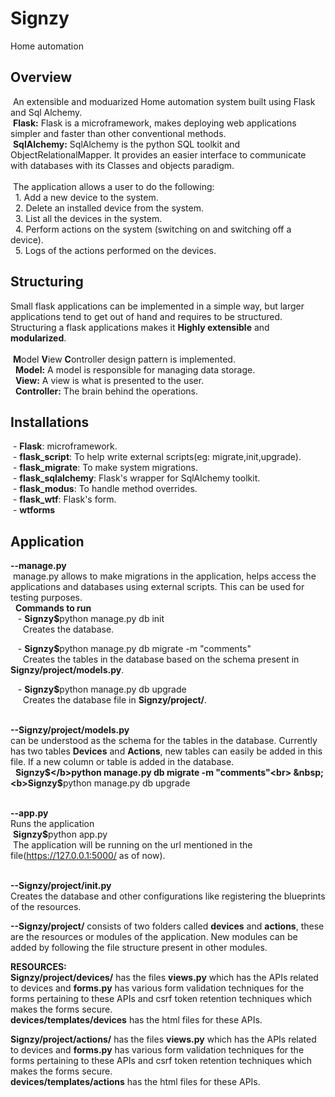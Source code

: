 # Signzy
Home automation

## Overview
&nbsp;An extensible and moduarized Home automation system built using Flask and Sql Alchemy.<br>
&nbsp;<b>Flask:</b> Flask is a microframework, makes deploying web applications simpler and faster than other conventional methods.<br>
&nbsp;<b>SqlAlchemy:</b> SqlAlchemy is the python SQL toolkit and ObjectRelationalMapper. It provides an easier interface to communicate with databases with its Classes and objects paradigm.<br><br>
&nbsp;The application allows a user to do the following:<br>
&nbsp;&nbsp;1. Add a new device to the system.<br>
&nbsp;&nbsp;2. Delete an installed device from the system.<br>
&nbsp;&nbsp;3. List all the devices in the system.<br>
&nbsp;&nbsp;4. Perform actions on the system (switching on and switching off a device).<br>
&nbsp;&nbsp;5. Logs of the actions performed on the devices.
## Structuring
Small flask applications can be implemented in a simple way, but larger applications tend to get out of hand and requires to be structured. Structuring a flask applications makes it <b>Highly extensible</b> and <b>modularized</b>. 
<br><br>
&nbsp;<b>M</b>odel <b>V</b>iew <b>C</b>ontroller design pattern is implemented.<br>
&nbsp;&nbsp;<b>Model:</b> A model is responsible for managing data storage.<br>
&nbsp;&nbsp;<b>View:</b> A view is what is presented to the user.<br>
&nbsp;&nbsp;<b>Controller:</b> The brain behind the operations.<br>

## Installations
&nbsp;- <b>Flask</b>: microframework.<br>
&nbsp;- <b>flask_script</b>: To help write external scripts(eg: migrate,init,upgrade).<br>
&nbsp;- <b>flask_migrate</b>: To make system migrations.<br>
&nbsp;- <b>flask_sqlalchemy</b>: Flask's wrapper for SqlAlchemy toolkit.<br>
&nbsp;- <b>flask_modus</b>: To handle method overrides.<br>
&nbsp;- <b>flask_wtf</b>: Flask's form.<br>
&nbsp;- <b>wtforms</b>

## Application
<b>--manage.py</b><br>
&nbsp;manage.py allows to make migrations in the application, helps access the applications and databases using external scripts. This can be used for testing purposes.<br>
&nbsp;&nbsp;<b>Commands to run</b><br>
&nbsp;&nbsp;&nbsp;- <b>Signzy$</b>python manage.py db init<br>
&nbsp;&nbsp;&nbsp;&nbsp; Creates the database.<br>

&nbsp;&nbsp;&nbsp;- <b>Signzy$</b>python manage.py db migrate -m "comments"<br>
&nbsp;&nbsp;&nbsp;&nbsp; Creates the tables in the database based on the schema present in <b>Signzy/project/models.py</b>.<br>


&nbsp;&nbsp;&nbsp;- <b>Signzy$</b>python manage.py db upgrade<br>
&nbsp;&nbsp;&nbsp;&nbsp; Creates the database file in <b>Signzy/project/</b>.<br><br>
  
<b>--Signzy/project/models.py</b><br>
can be understood as the schema for the tables in the database. Currently has two tables <b>Devices</b> and <b>Actions</b>, new tables can easily be added in this file. If a new column or table is added in the database.<br>
&nbsp; <b>Signzy$</b>python manage.py db migrate -m "comments"<br>
&nbsp; <b>Signzy$</b>python manage.py db upgrade<br><br>

<b>--app.py</b><br>
Runs the application<br>
&nbsp;<b>Signzy$</b>python app.py<br>
&nbsp;The application will be running on the url mentioned in the file(https://127.0.0.1:5000/ as of now).<br><br>

<b>--Signzy/project/__init__.py</b><br>
Creates the database and other configurations like registering the blueprints of the resources.<br>

<b>--Signzy/project/</b> consists of two folders called <b>devices</b> and <b>actions</b>, these are the resources or modules of the application. New modules can be added by following the file structure present in other modules.<br>


<b>RESOURCES:</b><br>
<b>Signzy/project/devices/</b> has the files <b>views.py</b> which has the APIs related to devices and <b>forms.py</b> has various form validation techniques for the forms pertaining to these APIs and csrf token retention techniques which makes the forms secure.<br>
<b>devices/templates/devices</b> has the html files for these APIs.<br>


<b>Signzy/project/actions/</b> has the files <b>views.py</b> which has the APIs related to devices and <b>forms.py</b> has various form validation techniques for the forms pertaining to these APIs and csrf token retention techniques which makes the forms secure.<br>
<b>devices/templates/actions</b> has the html files for these APIs.<br>



